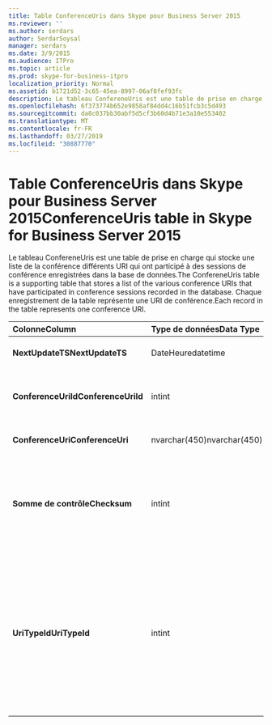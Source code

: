 ```yaml
---
title: Table ConferenceUris dans Skype pour Business Server 2015
ms.reviewer: ''
ms.author: serdars
author: SerdarSoysal
manager: serdars
ms.date: 3/9/2015
ms.audience: ITPro
ms.topic: article
ms.prod: skype-for-business-itpro
localization_priority: Normal
ms.assetid: b1721d52-3c65-45ea-8997-06af8fef93fc
description: Le tableau ConfereneUris est une table de prise en charge qui stocke une liste de la conférence différents URI qui ont participé à des sessions de conférence enregistrées dans la base de données. Chaque enregistrement de la table représente une URI de conférence.
ms.openlocfilehash: 6f373774b652e9858af84dd4c16b51fcb3c5d493
ms.sourcegitcommit: da8c037bb30abf5d5cf3b60d4b71e3a10e553402
ms.translationtype: MT
ms.contentlocale: fr-FR
ms.lasthandoff: 03/27/2019
ms.locfileid: "30887770"
---
```

# <a name="conferenceuris-table-in-skype-for-business-server-2015"></a><span data-ttu-id="b32ac-104">Table ConferenceUris dans Skype pour Business Server 2015</span><span class="sxs-lookup"><span data-stu-id="b32ac-104">ConferenceUris table in Skype for Business Server 2015</span></span>
 
<span data-ttu-id="b32ac-105">Le tableau ConfereneUris est une table de prise en charge qui stocke une liste de la conférence différents URI qui ont participé à des sessions de conférence enregistrées dans la base de données.</span><span class="sxs-lookup"><span data-stu-id="b32ac-105">The ConfereneUris table is a supporting table that stores a list of the various conference URIs that have participated in conference sessions recorded in the database.</span></span> <span data-ttu-id="b32ac-106">Chaque enregistrement de la table représente une URI de conférence.</span><span class="sxs-lookup"><span data-stu-id="b32ac-106">Each record in the table represents one conference URI.</span></span>
  
|<span data-ttu-id="b32ac-107">**Colonne**</span><span class="sxs-lookup"><span data-stu-id="b32ac-107">**Column**</span></span>|<span data-ttu-id="b32ac-108">**Type de données**</span><span class="sxs-lookup"><span data-stu-id="b32ac-108">**Data Type**</span></span>|<span data-ttu-id="b32ac-109">**Clé/Index**</span><span class="sxs-lookup"><span data-stu-id="b32ac-109">**Key/Index**</span></span>|<span data-ttu-id="b32ac-110">**Détails**</span><span class="sxs-lookup"><span data-stu-id="b32ac-110">**Details**</span></span>|
|:-----|:-----|:-----|:-----|
|<span data-ttu-id="b32ac-111">**NextUpdateTS**</span><span class="sxs-lookup"><span data-stu-id="b32ac-111">**NextUpdateTS**</span></span> <br/> |<span data-ttu-id="b32ac-112">DateHeure</span><span class="sxs-lookup"><span data-stu-id="b32ac-112">datetime</span></span>  <br/> |<span data-ttu-id="b32ac-113">Principal</span><span class="sxs-lookup"><span data-stu-id="b32ac-113">Primary</span></span>  <br/> |<span data-ttu-id="b32ac-114">Horodatage pour utilisation interne.</span><span class="sxs-lookup"><span data-stu-id="b32ac-114">Time stamp, Internal used.</span></span>  <br/> |
|<span data-ttu-id="b32ac-115">**ConferenceUriId**</span><span class="sxs-lookup"><span data-stu-id="b32ac-115">**ConferenceUriId**</span></span> <br/> |<span data-ttu-id="b32ac-116">int</span><span class="sxs-lookup"><span data-stu-id="b32ac-116">int</span></span>  <br/> |<span data-ttu-id="b32ac-117">Principal</span><span class="sxs-lookup"><span data-stu-id="b32ac-117">Primary</span></span>  <br/> |<span data-ttu-id="b32ac-118">Numéro unique identifiant cette URI de conférence.</span><span class="sxs-lookup"><span data-stu-id="b32ac-118">Unique number identifying this conference URI.</span></span>  <br/> |
|<span data-ttu-id="b32ac-119">**ConferenceUri**</span><span class="sxs-lookup"><span data-stu-id="b32ac-119">**ConferenceUri**</span></span> <br/> |<span data-ttu-id="b32ac-120">nvarchar(450)</span><span class="sxs-lookup"><span data-stu-id="b32ac-120">nvarchar(450)</span></span>  <br/> ||<span data-ttu-id="b32ac-121">URI de conférence.</span><span class="sxs-lookup"><span data-stu-id="b32ac-121">Conference URI.</span></span>  <br/> |
|<span data-ttu-id="b32ac-122">**Somme de contrôle**</span><span class="sxs-lookup"><span data-stu-id="b32ac-122">**Checksum**</span></span> <br/> |<span data-ttu-id="b32ac-123">int</span><span class="sxs-lookup"><span data-stu-id="b32ac-123">int</span></span>  <br/> ||<span data-ttu-id="b32ac-124">Somme de contrôle de ConferenceUri.</span><span class="sxs-lookup"><span data-stu-id="b32ac-124">Checksum of ConferenceUri.</span></span> <span data-ttu-id="b32ac-125">Utilisé pour augmenter la vitesse des recherches de base de données.</span><span class="sxs-lookup"><span data-stu-id="b32ac-125">Used to increases the speed of database searches.</span></span>  <br/> |
|<span data-ttu-id="b32ac-126">**UriTypeId**</span><span class="sxs-lookup"><span data-stu-id="b32ac-126">**UriTypeId**</span></span> <br/> |<span data-ttu-id="b32ac-127">int</span><span class="sxs-lookup"><span data-stu-id="b32ac-127">int</span></span>  <br/> |<span data-ttu-id="b32ac-128">Étrangère</span><span class="sxs-lookup"><span data-stu-id="b32ac-128">Foreign</span></span>  <br/> |<span data-ttu-id="b32ac-129">Type d’URI, tel que conf:chat pour la conférence par messagerie instantanée ou conf:audio-vidéo pour la conférence audio/vidéo.</span><span class="sxs-lookup"><span data-stu-id="b32ac-129">URI type, such as conf:chat for IM conference, or conf:audio-video for audio/video conference.</span></span> <span data-ttu-id="b32ac-130">Voir la table [UriTypes](uritypes.md) pour plus d’informations.</span><span class="sxs-lookup"><span data-stu-id="b32ac-130">See the [UriTypes table](uritypes.md) table for more information.</span></span> <br/> |
   


